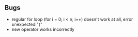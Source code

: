## Bugs
* regular for loop (for i = 0; i < n; i++) doesn't work at all, error unexpected "{"
* new operator works incorrectly
<!--* object property as a function call is returned without clarificationl-->